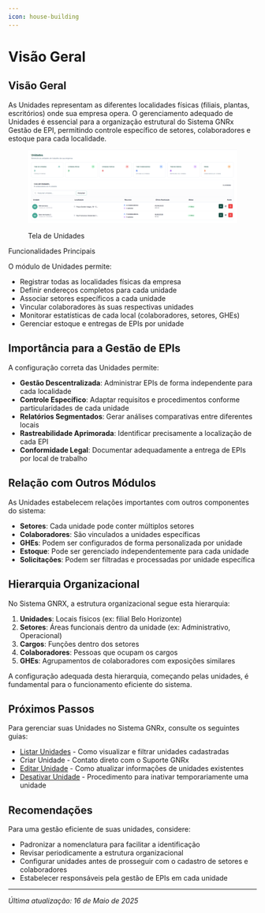 ```yaml
---
icon: house-building
---
```


# Visão Geral

## Visão Geral

As Unidades representam as diferentes localidades físicas (filiais, plantas, escritórios) onde sua empresa opera. O gerenciamento adequado de Unidades é essencial para a organização estrutural do Sistema GNRx Gestão de EPI, permitindo controle específico de setores, colaboradores e estoque para cada localidade.

<figure><img src="../../.gitbook/assets/image (5) (1) (1).png" alt=""><figcaption><p>Tela de Unidades</p></figcaption></figure>

Funcionalidades Principais

O módulo de Unidades permite:

* Registrar todas as localidades físicas da empresa
* Definir endereços completos para cada unidade
* Associar setores específicos a cada unidade
* Vincular colaboradores às suas respectivas unidades
* Monitorar estatísticas de cada local (colaboradores, setores, GHEs)
* Gerenciar estoque e entregas de EPIs por unidade

## Importância para a Gestão de EPIs

A configuração correta das Unidades permite:

* **Gestão Descentralizada**: Administrar EPIs de forma independente para cada localidade
* **Controle Específico**: Adaptar requisitos e procedimentos conforme particularidades de cada unidade
* **Relatórios Segmentados**: Gerar análises comparativas entre diferentes locais
* **Rastreabilidade Aprimorada**: Identificar precisamente a localização de cada EPI
* **Conformidade Legal**: Documentar adequadamente a entrega de EPIs por local de trabalho

## Relação com Outros Módulos

As Unidades estabelecem relações importantes com outros componentes do sistema:

* **Setores**: Cada unidade pode conter múltiplos setores
* **Colaboradores**: São vinculados a unidades específicas
* **GHEs**: Podem ser configurados de forma personalizada por unidade
* **Estoque**: Pode ser gerenciado independentemente para cada unidade
* **Solicitações**: Podem ser filtradas e processadas por unidade específica

## Hierarquia Organizacional

No Sistema GNRX, a estrutura organizacional segue esta hierarquia:

1. **Unidades**: Locais físicos (ex: filial Belo Horizonte)
2. **Setores**: Áreas funcionais dentro da unidade (ex: Administrativo, Operacional)
3. **Cargos**: Funções dentro dos setores
4. **Colaboradores**: Pessoas que ocupam os cargos
5. **GHEs**: Agrupamentos de colaboradores com exposições similares

A configuração adequada desta hierarquia, começando pelas unidades, é fundamental para o funcionamento eficiente do sistema.

## Próximos Passos

Para gerenciar suas Unidades no Sistema GNRx, consulte os seguintes guias:

* [Listar Unidades](listar-unidades.md) - Como visualizar e filtrar unidades cadastradas
* Criar Unidade - Contato direto com o Suporte GNRx
* [Editar Unidade](editar-unidade.md) - Como atualizar informações de unidades existentes
* [Desativar Unidade](desativar-unidade.md) - Procedimento para inativar temporariamente uma unidade

## Recomendações

Para uma gestão eficiente de suas unidades, considere:

* Padronizar a nomenclatura para facilitar a identificação
* Revisar periodicamente a estrutura organizacional
* Configurar unidades antes de prosseguir com o cadastro de setores e colaboradores
* Estabelecer responsáveis pela gestão de EPIs em cada unidade

***

_Última atualização: 16 de Maio de 2025_
